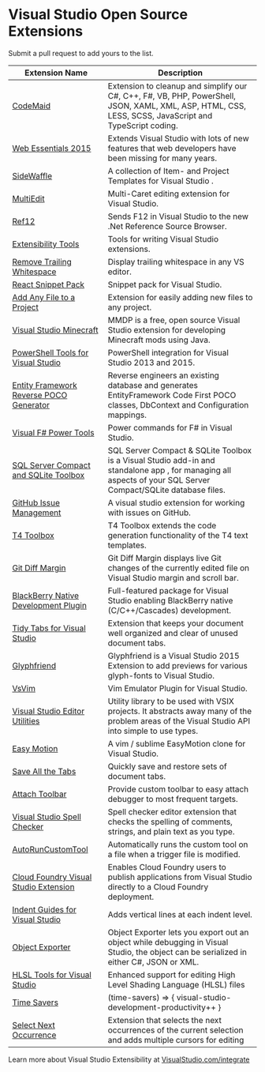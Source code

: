 # Visual Studio Open Source Extensions
Submit a pull request to add yours to the list.

| Extension Name | Description |
| --------------- | ---------- |
| [CodeMaid](https://github.com/codecadwallader/codemaid) | Extension to cleanup and simplify our C#, C++, F#, VB, PHP, PowerShell, JSON, XAML, XML, ASP, HTML, CSS, LESS, SCSS, JavaScript and TypeScript coding. |
| [Web Essentials 2015](https://github.com/madskristensen/WebEssentials2015) | Extends Visual Studio with lots of new features that web developers have been missing for many years. |
| [SideWaffle](https://github.com/ligershark/side-waffle) | A collection of Item- and Project Templates for Visual Studio .|
| [MultiEdit](https://github.com/AlaShiban/MultiEdit) | Multi-Caret editing extension for Visual Studio. |
| [Ref12](https://github.com/SLaks/Ref12) | Sends F12 in Visual Studio to the new .Net Reference Source Browser. |
| [Extensibility Tools](https://github.com/madskristensen/ExtensibilityTools) | Tools for writing Visual Studio extensions. |
| [Remove Trailing Whitespace](https://github.com/madskristensen/TrailingWhitespace) | Display trailing whitespace in any VS editor. |
| [React Snippet Pack](https://github.com/madskristensen/ReactSnippetPack) | Snippet pack for Visual Studio. |
| [Add Any File to a Project](https://github.com/madskristensen/AddAnyFile) | Extension for easily adding new files to any project. |
| [Visual Studio Minecraft](https://github.com/microsoft/vsminecraft) | MMDP is a free, open source Visual Studio extension for developing Minecraft mods using Java. |
| [PowerShell Tools for Visual Studio](https://github.com/adamdriscoll/poshtools) | PowerShell integration for Visual Studio 2013 and 2015. |
| [Entity Framework Reverse POCO Generator](https://efreversepoco.codeplex.com/) | Reverse engineers an existing database and generates EntityFramework Code First POCO classes, DbContext and Configuration mappings. |
| [Visual F# Power Tools](https://github.com/fsprojects/VisualFSharpPowerTools) | Power commands for F# in Visual Studio. |
| [SQL Server Compact and SQLite Toolbox](https://sqlcetoolbox.codeplex.com/) | SQL Server Compact & SQLite Toolbox is a Visual Studio add-in and standalone app , for managing all aspects of your SQL Server Compact/SQLite database files. |
| [GitHub Issue Management](https://github.com/rprouse/GitHubExtension) | A visual studio extension for working with issues on GitHub. |
| [T4 Toolbox](https://github.com/olegsych/t4toolbox) | T4 Toolbox extends the code generation functionality of the T4 text templates. |
| [Git Diff Margin](https://github.com/laurentkempe/GitDiffMargin) | Git Diff Margin displays live Git changes of the currently edited file on Visual Studio margin and scroll bar. |
| [BlackBerry Native Development Plugin](https://github.com/phofman/vs-plugin) | Full-featured package for Visual Studio enabling BlackBerry native (C/C++/Cascades) development. |
| [Tidy Tabs for Visual Studio](https://github.com/davemckeown/tidytabs-visualstudio) | Extension that keeps your document well organized and clear of unused document tabs. |
| [Glyphfriend](https://github.com/Rionmonster/Glyphfriend) | Glyphfriend is a Visual Studio 2015 Extension to add previews for various glyph-fonts to Visual Studio. |
| [VsVim](https://github.com/jaredpar/VsVim) | Vim Emulator Plugin for Visual Studio. |
| [Visual Studio Editor Utilities](https://github.com/jaredpar/EditorUtils) | Utility library to be used with VSIX projects. It abstracts away many of the problem areas of the Visual Studio API into simple to use types. |
| [Easy Motion](https://github.com/jaredpar/EasyMotion) | A vim / sublime EasyMotion clone for Visual Studio. |
| [Save All the Tabs](https://github.com/eamodio/SaveAllTheTabs) | Quickly save and restore sets of document tabs. |
| [Attach Toolbar](https://github.com/fareloz/AttachToolbar) | Provide custom toolbar to easy attach debugger to most frequent targets. |
| [Visual Studio Spell Checker](https://github.com/ewsoftware/vsspellchecker) | Spell checker editor extension that checks the spelling of comments, strings, and plain text as you type. |
| [AutoRunCustomTool](https://github.com/thomaslevesque/AutoRunCustomTool) | Automatically runs the custom tool on a file when a trigger file is modified. |
| [Cloud Foundry Visual Studio Extension](https://github.com/cloudfoundry-incubator/cf-vs-extension) | Enables Cloud Foundry users to publish applications from Visual Studio directly to a Cloud Foundry deployment. |
| [Indent Guides for Visual Studio](http://indentguide.codeplex.com/) | Adds vertical lines at each indent level. |
| [Object Exporter](https://github.com/OmarElabd/ObjectExporter) | Object Exporter lets you export out an object while debugging in Visual Studio, the object can be serialized in either C#, JSON or XML. |
| [HLSL Tools for Visual Studio](https://github.com/tgjones/hlsltools) | Enhanced support for editing High Level Shading Language (HLSL) files |
| [Time Savers](https://github.com/yannduran/time-savers-vs) | (time-savers) => \{ visual-studio-development-productivity++ \} |
| [Select Next Occurrence](https://github.com/2mas/SelectNextOccurrence) | Extension that selects the next occurrences of the current selection and adds multiple cursors for editing |

Learn more about Visual Studio Extensibility at [VisualStudio.com/integrate](http://aka.ms/eq1egu)

